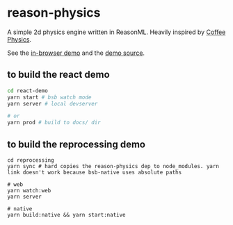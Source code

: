 # reason-physics

A simple 2d physics engine written in ReasonML. Heavily inspired by [Coffee Physics](https://github.com/soulwire/Coffee-Physics).

See the [in-browser demo](https://jsdf.github.io/ReasonPhysics/) and the [demo source](https://github.com/jsdf/ReasonPhysics/blob/master/src/DemoGravity.re).

## to build the react demo

```bash
cd react-demo
yarn start # bsb watch mode
yarn server # local devserver

# or
yarn prod # build to docs/ dir
```

## to build the reprocessing demo

```
cd reprocessing
yarn sync # hard copies the reason-physics dep to node_modules. yarn link doesn't work because bsb-native uses absolute paths

# web
yarn watch:web
yarn server

# native
yarn build:native && yarn start:native
```
